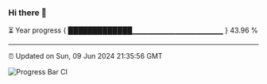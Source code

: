 ### Hi there 👋

⏳ Year progress { █████████████▁▁▁▁▁▁▁▁▁▁▁▁▁▁▁▁▁ } 43.96 %

---

⏰ Updated on Sun, 09 Jun 2024 21:35:56 GMT

![Progress Bar CI](https://github.com/IshwaranRudhara/GIT-ACTION/workflows/Progress%20Bar%20CI/badge.svg)
